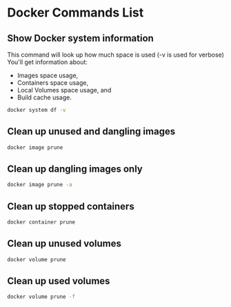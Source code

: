 # Docker Commands List

## **Show Docker system information**
This command will look up how much space is used (-v is used for verbose)
You'll get information about:

* Images space usage,
* Containers space usage,
* Local Volumes space usage, and
* Build cache usage.

``` bash
docker system df -v
```

## **Clean up unused and dangling images**

``` bash
docker image prune
```

## **Clean up dangling images only**

``` bash
docker image prune -a
```

## **Clean up stopped containers**

``` bash
docker container prune
```

## **Clean up unused volumes**

``` bash
docker volume prune
```

## **Clean up used volumes**

``` bash
docker volume prune -f
```

